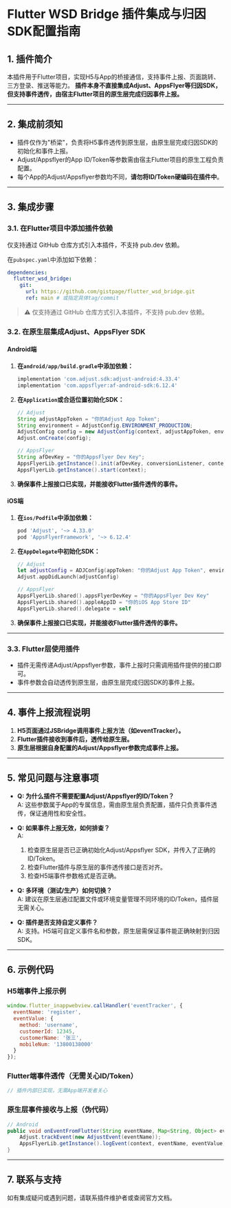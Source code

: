 # Flutter WSD Bridge 插件集成与归因SDK配置指南

## 1. 插件简介

本插件用于Flutter项目，实现H5与App的桥接通信，支持事件上报、页面跳转、三方登录、推送等能力。
**插件本身不直接集成Adjust、AppsFlyer等归因SDK，但支持事件透传，由宿主Flutter项目的原生层完成归因事件上报。**

---

## 2. 集成前须知

- 插件仅作为"桥梁"，负责将H5事件透传到原生层，由原生层完成归因SDK的初始化和事件上报。
- Adjust/Appsflyer的App ID/Token等参数需由宿主Flutter项目的原生工程负责配置。
- 每个App的Adjust/Appsflyer参数均不同，**请勿将ID/Token硬编码在插件中**。

---

## 3. 集成步骤

### 3.1. 在Flutter项目中添加插件依赖

仅支持通过 GitHub 仓库方式引入本插件，不支持 pub.dev 依赖。

在`pubspec.yaml`中添加如下依赖：

```yaml
dependencies:
  flutter_wsd_bridge:
    git:
      url: https://github.com/gistpage/flutter_wsd_bridge.git
      ref: main # 或指定具体tag/commit
```
> ⚠️ 仅支持通过 GitHub 仓库方式引入本插件，不支持 pub.dev 依赖。

### 3.2. 在原生层集成Adjust、AppsFlyer SDK

#### Android端

1. **在`android/app/build.gradle`中添加依赖：**
   ```groovy
   implementation 'com.adjust.sdk:adjust-android:4.33.4'
   implementation 'com.appsflyer:af-android-sdk:6.12.4'
   ```

2. **在`Application`或合适位置初始化SDK：**
   ```java
   // Adjust
   String adjustAppToken = "你的Adjust App Token";
   String environment = AdjustConfig.ENVIRONMENT_PRODUCTION;
   AdjustConfig config = new AdjustConfig(context, adjustAppToken, environment);
   Adjust.onCreate(config);

   // AppsFlyer
   String afDevKey = "你的AppsFlyer Dev Key";
   AppsFlyerLib.getInstance().init(afDevKey, conversionListener, context);
   AppsFlyerLib.getInstance().start(context);
   ```

3. **确保事件上报接口已实现，并能接收Flutter插件透传的事件。**

#### iOS端

1. **在`ios/Podfile`中添加依赖：**
   ```ruby
   pod 'Adjust', '~> 4.33.0'
   pod 'AppsFlyerFramework', '~> 6.12.4'
   ```

2. **在`AppDelegate`中初始化SDK：**
   ```swift
   // Adjust
   let adjustConfig = ADJConfig(appToken: "你的Adjust App Token", environment: ADJEnvironmentProduction)
   Adjust.appDidLaunch(adjustConfig)

   // AppsFlyer
   AppsFlyerLib.shared().appsFlyerDevKey = "你的AppsFlyer Dev Key"
   AppsFlyerLib.shared().appleAppID = "你的iOS App Store ID"
   AppsFlyerLib.shared().delegate = self
   ```

3. **确保事件上报接口已实现，并能接收Flutter插件透传的事件。**

---

### 3.3. Flutter层使用插件

- 插件无需传递Adjust/Appsflyer参数，事件上报时只需调用插件提供的接口即可。
- 事件参数会自动透传到原生层，由原生层完成归因SDK的事件上报。

---

## 4. 事件上报流程说明

1. **H5页面通过JSBridge调用事件上报方法（如eventTracker）。**
2. **Flutter插件接收到事件后，透传给原生层。**
3. **原生层根据自身配置的Adjust/Appsflyer参数完成事件上报。**

---

## 5. 常见问题与注意事项

- **Q: 为什么插件不需要配置Adjust/Appsflyer的ID/Token？**  
  A: 这些参数属于App的专属信息，需由原生层负责配置，插件只负责事件透传，保证通用性和安全性。

- **Q: 如果事件上报无效，如何排查？**  
  A:  
  1. 检查原生层是否已正确初始化Adjust/Appsflyer SDK，并传入了正确的ID/Token。  
  2. 检查Flutter插件与原生层的事件透传接口是否对齐。  
  3. 检查H5端事件参数格式是否正确。

- **Q: 多环境（测试/生产）如何切换？**  
  A: 建议在原生层通过配置文件或环境变量管理不同环境的ID/Token，插件层无需关心。

- **Q: 插件是否支持自定义事件？**  
  A: 支持。H5端可自定义事件名和参数，原生层需保证事件能正确映射到归因SDK。

---

## 6. 示例代码

### H5端事件上报示例

```js
window.flutter_inappwebview.callHandler('eventTracker', {
  eventName: 'register',
  eventValue: {
    method: 'username',
    customerId: 12345,
    customerName: '张三',
    mobileNum: '13800138000'
  }
});
```

### Flutter端事件透传（无需关心ID/Token）

```dart
// 插件内部已实现，无需App端开发者关心
```

### 原生层事件接收与上报（伪代码）

```java
// Android
public void onEventFromFlutter(String eventName, Map<String, Object> eventValue) {
    Adjust.trackEvent(new AdjustEvent(eventName));
    AppsFlyerLib.getInstance().logEvent(context, eventName, eventValue);
}
```

---

## 7. 联系与支持

如有集成疑问或遇到问题，请联系插件维护者或查阅官方文档。 